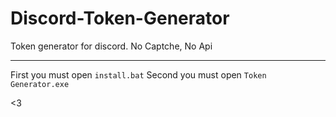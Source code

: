 # Discord-Token-Generator

Token generator for discord. No Captche, No Api

------------------------------------------------
First you must open `install.bat`
Second you must open `Token Generator.exe`

<3
